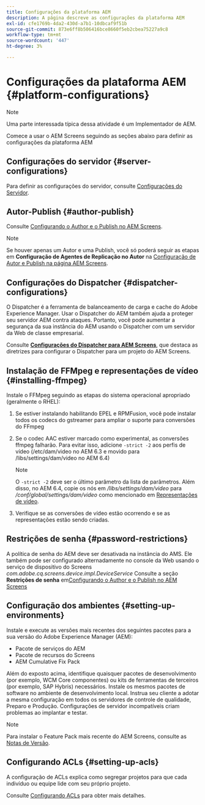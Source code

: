 ```yaml
---
title: Configurações da plataforma AEM
description: A página descreve as configurações da plataforma AEM
exl-id: cfe1769b-4da2-430d-a7b1-10dbcaf9f51b
source-git-commit: 873e6ff8b506416bce8660f5eb2cbea75227a9c8
workflow-type: tm+mt
source-wordcount: '447'
ht-degree: 3%

---
```


# Configurações da plataforma AEM {#platform-configurations}

>[!NOTE]
>
>Uma parte interessada típica dessa atividade é um Implementador de AEM.

Comece a usar o AEM Screens seguindo as seções abaixo para definir as configurações da plataforma AEM

## Configurações do servidor {#server-configurations}

Para definir as configurações do servidor, consulte [Configurações do Servidor](https://experienceleague.adobe.com/en/docs/experience-manager-screens/user-guide/administering/configuring-screens-introduction#ServerConfiguration).

## Autor-Publish {#author-publish}

Consulte [Configurando o Author e o Publish no AEM Screens](https://experienceleague.adobe.com/en/docs/experience-manager-screens/user-guide/administering/author-publish/author-and-publish).

>[!NOTE]
>
>Se houver apenas um Autor e uma Publish, você só poderá seguir as etapas em **Configuração de Agentes de Replicação no Autor** na [Configuração de Autor e Publish na página AEM Screens](https://experienceleague.adobe.com/en/docs/experience-manager-screens/user-guide/administering/author-publish/author-and-publish).

## Configurações do Dispatcher {#dispatcher-configurations}

O Dispatcher é a ferramenta de balanceamento de carga e cache do Adobe Experience Manager. Usar o Dispatcher do AEM também ajuda a proteger seu servidor AEM contra ataques. Portanto, você pode aumentar a segurança da sua instância do AEM usando o Dispatcher com um servidor da Web de classe empresarial.

Consulte **[Configurações do Dispatcher para AEM Screens](https://experienceleague.adobe.com/en/docs/experience-manager-screens/user-guide/administering/dispatcher-configurations-aem-screens)**, que destaca as diretrizes para configurar o Dispatcher para um projeto do AEM Screens.

## Instalação de FFMpeg e representações de vídeo {#installing-ffmpeg}

Instale o FFMpeg seguindo as etapas do sistema operacional apropriado (geralmente o RHEL):

1. Se estiver instalando habilitando EPEL e RPMFusion, você pode instalar todos os codecs do gstreamer para ampliar o suporte para conversões do FFmpeg
1. Se o codec AAC estiver marcado como experimental, as conversões ffmpeg falharão. Para evitar isso, adicione `-strict -2` aos perfis de vídeo (/etc/dam/video no AEM 6.3 e movido para /libs/settings/dam/video no AEM 6.4)

   >[!NOTE]
   >
   >O `-strict -2` deve ser o último parâmetro da lista de parâmetros. Além disso, no AEM 6.4, copie os nós em */libs/settings/dam/video* para */conf/global/settings/dam/video* como mencionado em [Representações de vídeo](https://experienceleague.adobe.com/en/docs/experience-manager-screens/user-guide/authoring/product-features/generating-renditions).
1. Verifique se as conversões de vídeo estão ocorrendo e se as representações estão sendo criadas.

## Restrições de senha {#password-restrictions}

A política de senha do AEM deve ser desativada na instância do AMS. Ele também pode ser configurado alternadamente no console da Web usando o serviço de dispositivo do Screens *com.adobe.cq.screens.device.impl.DeviceService*
Consulte a seção **Restrições de senha** em[Configurando o Author e o Publish no AEM Screens](https://experienceleague.adobe.com/en/docs/experience-manager-screens/user-guide/administering/author-publish/author-and-publish)

## Configuração dos ambientes {#setting-up-environments}

Instale e execute as versões mais recentes dos seguintes pacotes para a sua versão do Adobe Experience Manager (AEM):

* Pacote de serviços do AEM
* Pacote de recursos do Screens
* AEM Cumulative Fix Pack

Além do exposto acima, identifique quaisquer pacotes de desenvolvimento (por exemplo, WCM Core
componentes) ou kits de ferramentas de terceiros (por exemplo, SAP Hybris) necessários.
Instale os mesmos pacotes de software no ambiente de desenvolvimento local. Instrua seu cliente a adotar a mesma configuração em todos os servidores de controle de qualidade, Preparo e Produção. Configurações de servidor incompatíveis criam problemas ao implantar e testar.

>[!NOTE]
>
>Para instalar o Feature Pack mais recente do AEM Screens, consulte as [Notas de Versão](https://experienceleague.adobe.com/br/docs/experience-manager-screens/user-guide/aem-screens-introduction).

## Configurando ACLs {#setting-up-acls}

A configuração de ACLs explica como segregar projetos para que cada indivíduo ou equipe lide com seu próprio projeto.

Consulte [Configurando ACLs](https://experienceleague.adobe.com/en/docs/experience-manager-screens/user-guide/administering/setting-up-acls) para obter mais detalhes.
